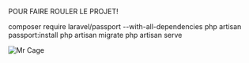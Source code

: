 POUR FAIRE ROULER LE PROJET!

composer require laravel/passport --with-all-dependencies
php artisan passport:install
php artisan migrate
php artisan serve


![Mr Cage](https://github.com/doggopogo/gti719-labo02/blob/main/Mr%20Cage.gif)
